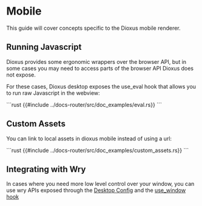 # Mobile

This guide will cover concepts specific to the Dioxus mobile renderer.

## Running Javascript

Dioxus provides some ergonomic wrappers over the browser API, but in some cases you may need to access parts of the browser API Dioxus does not expose.


For these cases, Dioxus desktop exposes the use_eval hook that allows you to run raw Javascript in the webview:

\```rust
{{#include ../docs-router/src/doc_examples/eval.rs}}
\```

## Custom Assets

You can link to local assets in dioxus mobile instead of using a url:

\```rust
{{#include ../docs-router/src/doc_examples/custom_assets.rs}}
\```

## Integrating with Wry

In cases where you need more low level control over your window, you can use wry APIs exposed through the [Desktop Config](https://docs.rs/dioxus-desktop/0.5.0/dioxus_desktop/struct.Config.html) and the [use_window hook](https://docs.rs/dioxus-desktop/0.5.0/dioxus_desktop/struct.DesktopContext.html)

